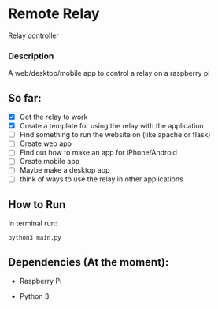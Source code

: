 # Remote Relay
Relay controller

### Description
A web/desktop/mobile app to control a relay on a raspberry pi

## So far:
- [x] Get the relay to work
- [x] Create a template for using the relay with the application 
- [ ] Find something to run the website on (like apache or flask)
- [ ] Create web app
- [ ] Find out how to make an app for iPhone/Android
- [ ] Create mobile app
- [ ] Maybe make a desktop app
- [ ] think of ways to use the relay in other applications

## How to Run
In terminal run:
```
python3 main.py
```

## Dependencies (At the moment):
* Raspberry Pi

* Python 3
